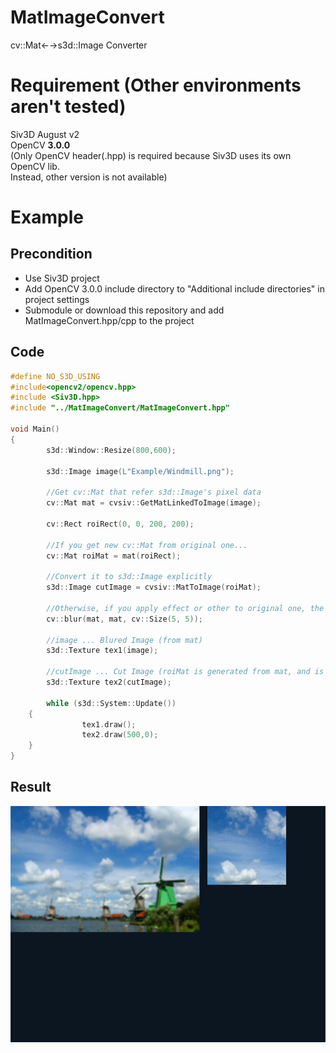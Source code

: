 # MatImageConvert
cv::Mat←→s3d::Image Converter

# Requirement (Other environments aren't tested)
Siv3D August v2  
OpenCV **3.0.0**   
 (Only OpenCV header(.hpp) is required because Siv3D uses its own OpenCV lib.  
  Instead, other version is not available)

# Example

## Precondition

- Use Siv3D project
- Add OpenCV 3.0.0 include directory to "Additional include directories" in project settings
- Submodule or download this repository and add MatImageConvert.hpp/cpp to the project 

## Code
```cpp
#define NO_S3D_USING
#include<opencv2/opencv.hpp>
#include <Siv3D.hpp>
#include "../MatImageConvert/MatImageConvert.hpp"

void Main()
{
        s3d::Window::Resize(800,600);

        s3d::Image image(L"Example/Windmill.png");

        //Get cv::Mat that refer s3d::Image's pixel data 
        cv::Mat mat = cvsiv::GetMatLinkedToImage(image);        

        cv::Rect roiRect(0, 0, 200, 200);

        //If you get new cv::Mat from original one...
        cv::Mat roiMat = mat(roiRect);

        //Convert it to s3d::Image explicitly
        s3d::Image cutImage = cvsiv::MatToImage(roiMat);

        //Otherwise, if you apply effect or other to original one, the change is applied to s3d::Image 
        cv::blur(mat, mat, cv::Size(5, 5));
        
        //image ... Blured Image (from mat) 
        s3d::Texture tex1(image);

        //cutImage ... Cut Image (roiMat is generated from mat, and is converted by cvsiv::MatToImage)
        s3d::Texture tex2(cutImage);

        while (s3d::System::Update())
	{
                tex1.draw();
                tex2.draw(500,0);
	}
}
```

## Result
![Image](https://github.com/saji-spoon/MatImageConvert/blob/img/windmill.png)

